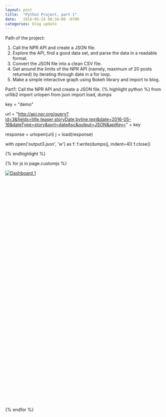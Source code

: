 ```yaml
---
layout: post
title:  "Python Project, part 1"
date:   2016-05-24 00:34:00 -0700
categories: blog update
---
```


Path of the project:
1. Call the NPR API and create a JSON file.
2. Explore the API, find a good data set, and parse the data in a readable format.
3. Convert the JSON file into a clean CSV file.
4. Get around the limits of the NPR API (namely, maximum of 20 posts returned) by iterating through date in a for loop.
5. Make a simple interactive graph using Bokeh library and import to blog. 

Part1: Call the NPR API and create a JSON file.
{% highlight python %}
from urllib2 import urlopen
from json import load, dumps

key = "demo"

url = "http://api.npr.org/query?id=3&fields=title,teaser,storyDate,byline,text&date=2016-05-16&dateType=story&sort=dateAsc&output=JSON&apiKey=" + key

response = urlopen(url)
j = load(response)

with open('output3.json', 'w') as f:
    f.write(dumps(j, indent=4))
f.close()

{% endhighlight %}

{% for js in page.customjs %}
<script type='text/javascript' src='https://public.tableau.com/javascripts/api/viz_v1.js'></script><div class='tableauPlaceholder' style='width: 654px; height: 742px;'><noscript><a href='#'><img alt='Dashboard 1 ' src='https:&#47;&#47;public.tableau.com&#47;static&#47;images&#47;Fi&#47;FirstPublicWorkbook&#47;Dashboard1&#47;1_rss.png' style='border: none' /></a></noscript><object class='tableauViz' width='654' height='742' style='display:none;'><param name='host_url' value='https%3A%2F%2Fpublic.tableau.com%2F' /> <param name='site_root' value='' /><param name='name' value='FirstPublicWorkbook&#47;Dashboard1' /><param name='tabs' value='no' /><param name='toolbar' value='yes' /><param name='static_image' value='https:&#47;&#47;public.tableau.com&#47;static&#47;images&#47;Fi&#47;FirstPublicWorkbook&#47;Dashboard1&#47;1.png' /> <param name='animate_transition' value='yes' /><param name='display_static_image' value='yes' /><param name='display_spinner' value='yes' /><param name='display_overlay' value='yes' /><param name='display_count' value='yes' /><param name='showTabs' value='y' /></object></div>
{% endfor %}
